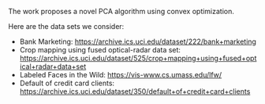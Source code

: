 The work proposes a novel PCA algorithm using convex optimization.

Here are the data sets we consider: <br>
- Bank Marketing: https://archive.ics.uci.edu/dataset/222/bank+marketing <be>
- Crop mapping using fused optical-radar data set: https://archive.ics.uci.edu/dataset/525/crop+mapping+using+fused+optical+radar+data+set <br>
- Labeled Faces in the Wild: https://vis-www.cs.umass.edu/lfw/ <br>
- Default of credit card clients: https://archive.ics.uci.edu/dataset/350/default+of+credit+card+clients <br>
